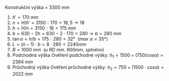Konstrukční výška = $3300\ mm$
1. $h' = 170\ mm$
2. $n=H/h'=3150:170=18,5 \rightarrow 18$
3. $h=H/n=3150:18=175\ mm$
4. $b=630-2h=630 - 2\cdot170=280 \rightarrow b=280\ mm$
5. $\tan{\alpha}=h/b=175:280=32°\ \ (max\ \alpha = 35°)$
6. $L = (n-1)\cdot b = 8\cdot 280 = 2240 mm$
7. $B = 1000\ mm\ \  (u\ RD\ min.\ 900mm,\ splněno)$
8. Podchodná výška
	Ověření podchodné výšky: $h_1=1500+(750/cos\alpha)=2384\ mm$
1. Průchodný výška 
	Ověření průchodné výšky: $h_2=750+(1500\cdot cos\alpha)=2022\ mm$
